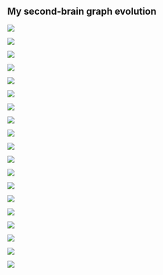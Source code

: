 ## My second-brain graph evolution

![](Screenshot%202021-01-08%20at%2000.18.37%201.png)

![](Screenshot%202021-01-16%20at%2000.28.51%201.png)

![](Screenshot%202021-01-24%20at%2000.07.36%201.png)

![](Screenshot%202021-01-24%20at%2023.34.35.png)

![](Pasted%20image%2020210131164128.png)

![](Pasted%20image%2020210131200843.png)

![](Pasted%20image%2020210201223712.png)

![](Pasted%20image%2020210203235412.png)

![](Pasted%20image%2020210206011253.png)

![](Pasted%20image%2020210208235056.png)

![](Pasted%20image%2020210211000509.png)

![](Pasted%20image%2020210211002904.png)

![](Pasted%20image%2020210212012017.png)

![](Pasted%20image%2020210219000849.png)

![](Pasted%20image%2020210221005741.png)

![](Pasted%20image%2020210228004100.png)

![](Pasted%20image%2020210320233101.png)

![](Pasted%20image%2020210524230717.png)

![](Pasted%20image%2020210612235248.png)
